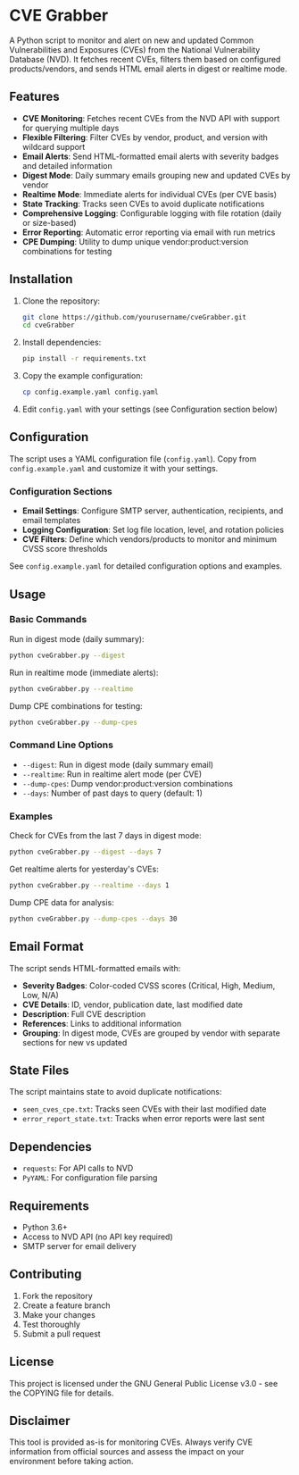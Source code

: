 # CVE Grabber

A Python script to monitor and alert on new and updated Common Vulnerabilities and Exposures (CVEs) from the National Vulnerability Database (NVD). It fetches recent CVEs, filters them based on configured products/vendors, and sends HTML email alerts in digest or realtime mode.

## Features

- **CVE Monitoring**: Fetches recent CVEs from the NVD API with support for querying multiple days
- **Flexible Filtering**: Filter CVEs by vendor, product, and version with wildcard support
- **Email Alerts**: Send HTML-formatted email alerts with severity badges and detailed information
- **Digest Mode**: Daily summary emails grouping new and updated CVEs by vendor
- **Realtime Mode**: Immediate alerts for individual CVEs (per CVE basis)
- **State Tracking**: Tracks seen CVEs to avoid duplicate notifications
- **Comprehensive Logging**: Configurable logging with file rotation (daily or size-based)
- **Error Reporting**: Automatic error reporting via email with run metrics
- **CPE Dumping**: Utility to dump unique vendor:product:version combinations for testing

## Installation

1. Clone the repository:
   ```bash
   git clone https://github.com/yourusername/cveGrabber.git
   cd cveGrabber
   ```

2. Install dependencies:
   ```bash
   pip install -r requirements.txt
   ```

3. Copy the example configuration:
   ```bash
   cp config.example.yaml config.yaml
   ```

4. Edit `config.yaml` with your settings (see Configuration section below)

## Configuration

The script uses a YAML configuration file (`config.yaml`). Copy from `config.example.yaml` and customize it with your settings.

### Configuration Sections

- **Email Settings**: Configure SMTP server, authentication, recipients, and email templates
- **Logging Configuration**: Set log file location, level, and rotation policies
- **CVE Filters**: Define which vendors/products to monitor and minimum CVSS score thresholds

See `config.example.yaml` for detailed configuration options and examples.

## Usage

### Basic Commands

Run in digest mode (daily summary):
```bash
python cveGrabber.py --digest
```

Run in realtime mode (immediate alerts):
```bash
python cveGrabber.py --realtime
```

Dump CPE combinations for testing:
```bash
python cveGrabber.py --dump-cpes
```

### Command Line Options

- `--digest`: Run in digest mode (daily summary email)
- `--realtime`: Run in realtime alert mode (per CVE)
- `--dump-cpes`: Dump vendor:product:version combinations
- `--days`: Number of past days to query (default: 1)

### Examples

Check for CVEs from the last 7 days in digest mode:
```bash
python cveGrabber.py --digest --days 7
```

Get realtime alerts for yesterday's CVEs:
```bash
python cveGrabber.py --realtime --days 1
```

Dump CPE data for analysis:
```bash
python cveGrabber.py --dump-cpes --days 30
```

## Email Format

The script sends HTML-formatted emails with:

- **Severity Badges**: Color-coded CVSS scores (Critical, High, Medium, Low, N/A)
- **CVE Details**: ID, vendor, publication date, last modified date
- **Description**: Full CVE description
- **References**: Links to additional information
- **Grouping**: In digest mode, CVEs are grouped by vendor with separate sections for new vs updated

## State Files

The script maintains state to avoid duplicate notifications:

- `seen_cves_cpe.txt`: Tracks seen CVEs with their last modified date
- `error_report_state.txt`: Tracks when error reports were last sent

## Dependencies

- `requests`: For API calls to NVD
- `PyYAML`: For configuration file parsing

## Requirements

- Python 3.6+
- Access to NVD API (no API key required)
- SMTP server for email delivery

## Contributing

1. Fork the repository
2. Create a feature branch
3. Make your changes
4. Test thoroughly
5. Submit a pull request

## License

This project is licensed under the GNU General Public License v3.0 - see the COPYING file for details.

## Disclaimer

This tool is provided as-is for monitoring CVEs. Always verify CVE information from official sources and assess the impact on your environment before taking action.